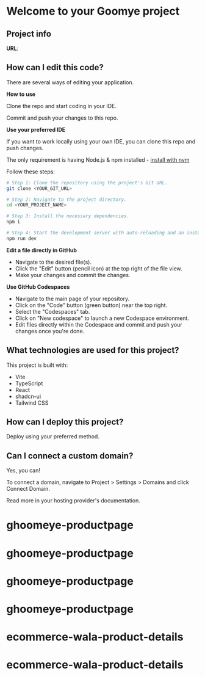 # Welcome to your Goomye project

## Project info

**URL**: 

## How can I edit this code?

There are several ways of editing your application.

**How to use**

Clone the repo and start coding in your IDE.

Commit and push your changes to this repo.

**Use your preferred IDE**

If you want to work locally using your own IDE, you can clone this repo and push changes.

The only requirement is having Node.js & npm installed - [install with nvm](https://github.com/nvm-sh/nvm#installing-and-updating)

Follow these steps:

```sh
# Step 1: Clone the repository using the project's Git URL.
git clone <YOUR_GIT_URL>

# Step 2: Navigate to the project directory.
cd <YOUR_PROJECT_NAME>

# Step 3: Install the necessary dependencies.
npm i

# Step 4: Start the development server with auto-reloading and an instant preview.
npm run dev
```

**Edit a file directly in GitHub**

- Navigate to the desired file(s).
- Click the "Edit" button (pencil icon) at the top right of the file view.
- Make your changes and commit the changes.

**Use GitHub Codespaces**

- Navigate to the main page of your repository.
- Click on the "Code" button (green button) near the top right.
- Select the "Codespaces" tab.
- Click on "New codespace" to launch a new Codespace environment.
- Edit files directly within the Codespace and commit and push your changes once you're done.

## What technologies are used for this project?

This project is built with:

- Vite
- TypeScript
- React
- shadcn-ui
- Tailwind CSS

## How can I deploy this project?

Deploy using your preferred method.

## Can I connect a custom domain?

Yes, you can!

To connect a domain, navigate to Project > Settings > Domains and click Connect Domain.

Read more in your hosting provider's documentation.
# ghoomeye-productpage
# ghoomeye-productpage
# ghoomeye-productpage
# ghoomeye-productpage
# ecommerce-wala-product-details
# ecommerce-wala-product-details
